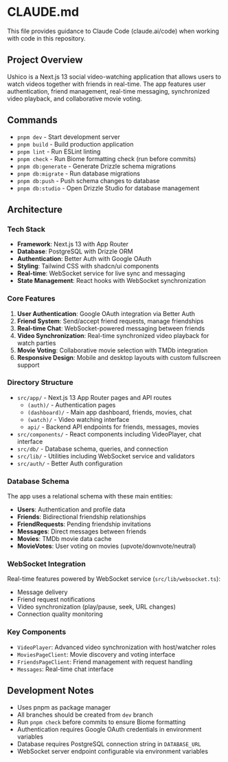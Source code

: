 # CLAUDE.md

This file provides guidance to Claude Code (claude.ai/code) when working with code in this repository.

## Project Overview

Ushico is a Next.js 13 social video-watching application that allows users to watch videos together with friends in real-time. The app features user authentication, friend management, real-time messaging, synchronized video playback, and collaborative movie voting.

## Commands

- `pnpm dev` - Start development server
- `pnpm build` - Build production application
- `pnpm lint` - Run ESLint linting
- `pnpm check` - Run Biome formatting check (run before commits)
- `pnpm db:generate` - Generate Drizzle schema migrations
- `pnpm db:migrate` - Run database migrations
- `pnpm db:push` - Push schema changes to database
- `pnpm db:studio` - Open Drizzle Studio for database management

## Architecture

### Tech Stack
- **Framework**: Next.js 13 with App Router
- **Database**: PostgreSQL with Drizzle ORM
- **Authentication**: Better Auth with Google OAuth
- **Styling**: Tailwind CSS with shadcn/ui components
- **Real-time**: WebSocket service for live sync and messaging
- **State Management**: React hooks with WebSocket synchronization

### Core Features
1. **User Authentication**: Google OAuth integration via Better Auth
2. **Friend System**: Send/accept friend requests, manage friendships
3. **Real-time Chat**: WebSocket-powered messaging between friends
4. **Video Synchronization**: Real-time synchronized video playback for watch parties
5. **Movie Voting**: Collaborative movie selection with TMDb integration
6. **Responsive Design**: Mobile and desktop layouts with custom fullscreen support

### Directory Structure
- `src/app/` - Next.js 13 App Router pages and API routes
  - `(auth)/` - Authentication pages
  - `(dashboard)/` - Main app dashboard, friends, movies, chat
  - `(watch)/` - Video watching interface
  - `api/` - Backend API endpoints for friends, messages, movies
- `src/components/` - React components including VideoPlayer, chat interface
- `src/db/` - Database schema, queries, and connection
- `src/lib/` - Utilities including WebSocket service and validators
- `src/auth/` - Better Auth configuration

### Database Schema
The app uses a relational schema with these main entities:
- **Users**: Authentication and profile data
- **Friends**: Bidirectional friendship relationships
- **FriendRequests**: Pending friendship invitations
- **Messages**: Direct messages between friends
- **Movies**: TMDb movie data cache
- **MovieVotes**: User voting on movies (upvote/downvote/neutral)

### WebSocket Integration
Real-time features powered by WebSocket service (`src/lib/websocket.ts`):
- Message delivery
- Friend request notifications
- Video synchronization (play/pause, seek, URL changes)
- Connection quality monitoring

### Key Components
- `VideoPlayer`: Advanced video synchronization with host/watcher roles
- `MoviesPageClient`: Movie discovery and voting interface
- `FriendsPageClient`: Friend management with request handling
- `Messages`: Real-time chat interface

## Development Notes

- Uses pnpm as package manager
- All branches should be created from `dev` branch
- Run `pnpm check` before commits to ensure Biome formatting
- Authentication requires Google OAuth credentials in environment variables
- Database requires PostgreSQL connection string in `DATABASE_URL`
- WebSocket server endpoint configurable via environment variables